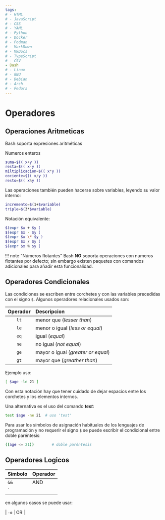 ```yaml
---
tags:
# - HTML
# - JavaScript
# - CSS
# - YAML
# - Python
# - Docker
# - Podman
# - MarkDown
# - MkDocs
# - TypeScript
# - CSV
- Bash
# - Linux
# - GNU
# - Debian
# - Arch
# - Fedora
---
```



# Operadores




## Operaciones Aritmeticas

Bash soporta expresiones aritméticas 

Numeros enteros
```bash
suma=$(( x+y ))
resta=$(( x-y ))
miltiplicacion=$(( x*y ))
cociente=$(( x/y ))
resto=$(( x%y ))
```
Las operaciones también pueden hacerse sobre variables, leyendo su valor interno:
```bash
incremento=$(1+$variable)
triple=$(3*$variable)
```

Notación equivalente:
```bash
$(expr $x + $y )
$(expr $x - $y )
$(expr $x \* $y )
$(expr $x / $y )
$(expr $x % $y )
```

!!! note "Números flotantes" 
    Bash **NO** soporta operaciones con numeros flotantes por defecto; sin embargo existen paquetes con comandos adicionales para añadir esta funcionalidad.







## Operadores Condicionales

Las condiciones se escriben entre corchetes y con las variables precedidas con el signo `$`. 
Algunos operadores relacionales usados son:

|Operador|Descripcion|
|:---:|:---|
| `lt`| menor que (*lesser than*)    |
| `le`| menor o igual (*less or equal*)  |
| `eq`| igual (*equal*)  |
| `ne`| no igual  (*not equal*)  |
| `ge`| mayor o igual (*greater or equal*)   |
| `gt`| mayor que (*greather than*)  |


Ejemplo uso:

```bash
[ $age -le 21 ]
```
Con esta notación hay que tener cuidado de dejar espacios entre los corchetes y los elementos internos.

Una alternativa es el uso del comando ***test***:

```bash
test $age -ne 21  # uso 'test'
```

Para usar los símbolos de asignación habituales de los lenguajes de programación y no requerir el signo `$` se puede escribir el condicional entre doble paréntesis:

```bash
((age <= 21))        # doble paréntesis
```









## Operadores Logicos

| Simbolo | Operador |
| ----------- | ----------- |
| `&&`       | AND   |
| `||`    |  OR    |


en algunos casos se puede usar:

| `-o` | OR |








